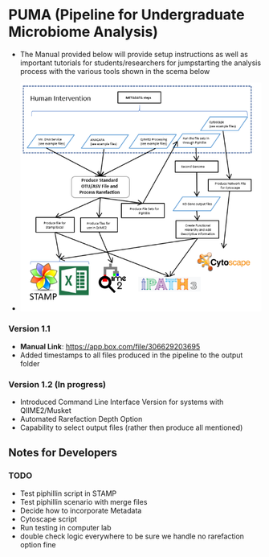 # PUMA (Pipeline for Undergraduate Microbiome Analysis)
+ The Manual provided below will provide setup instructions as well as important tutorials for students/researchers for jumpstarting the analysis process with the various tools shown in the scema below

+ ![PUMA GENERAL FLOWCHART](https://github.com/keithgmitchell/PUMA/blob/master/examples/PUMA_flowchart.PNG)

### Version 1.1
+ **Manual Link**: https://app.box.com/file/306629203695
+ Added timestamps to all files produced in the pipeline to the output folder

### Version 1.2 (In progress)
+ Introduced Command Line Interface Version for systems with QIIME2/Musket
+ Automated Rarefaction Depth Option
+ Capability to select output files (rather then produce all mentioned)

## Notes for Developers
### TODO
+ Test piphillin script in STAMP
+ Test piphillin scenario with merge files
+ Decide how to incorporate Metadata 
+ Cytoscape script
+ Run testing in computer lab
+ double check logic everywhere to be sure we handle no rarefaction option fine
